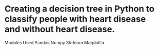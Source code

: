 # Creating a decision tree in Python to classify people with heart disease and without heart disease.

Modules Used
Pandas
Numpy
Sk-learn
Matplotlib
